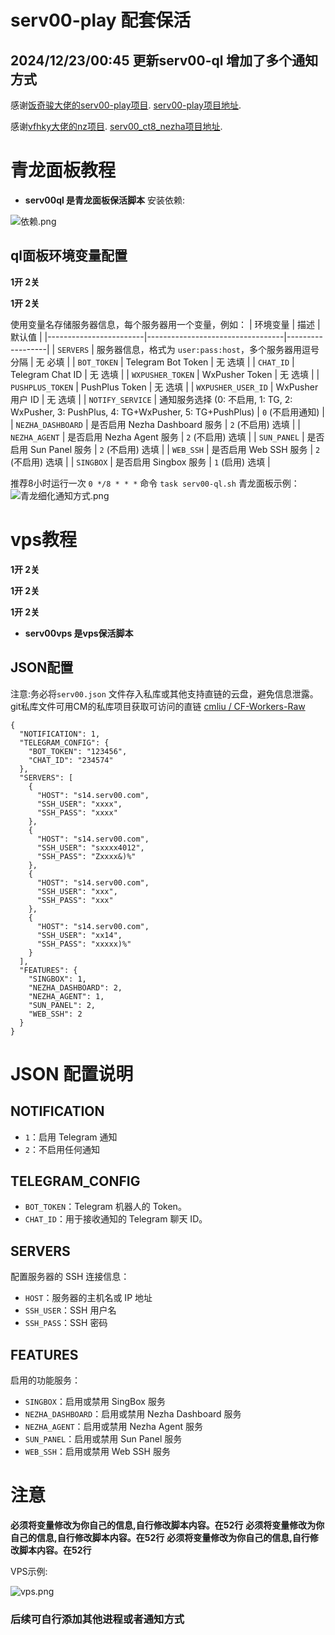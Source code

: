 # serv00-play 配套保活

## 2024/12/23/00:45 更新serv00-ql  增加了多个通知方式

感谢[饭奇骏大佬的serv00-play项目](https://github.com/frankiejun).  [serv00-play项目地址](https://github.com/frankiejun/serv00-play).

感谢[vfhky大佬的nz项目](https://github.com/vfhky).    [serv00_ct8_nezha项目地址](https://github.com/vfhky/serv00_ct8_nezha).

# 青龙面板教程
- **serv00ql 是青龙面板保活脚本**
安装依赖:

![依赖.png](https://jpg.zjccc.us.kg/file/1734808200086_依赖.png)

## ql面板环境变量配置
**1开 2关**

**1开 2关**

使用变量名存储服务器信息，每个服务器用一个变量，例如：
| 环境变量                | 描述                             | 默认值            |
|------------------------|----------------------------------|------------------|
| `SERVERS`              | 服务器信息，格式为 `user:pass:host`，多个服务器用逗号分隔 | 无    必填           |
| `BOT_TOKEN`            | Telegram Bot Token               | 无        选填       |
| `CHAT_ID`              | Telegram Chat ID                 | 无        选填         |
| `WXPUSHER_TOKEN`       | WxPusher Token                   | 无        选填         |
| `PUSHPLUS_TOKEN`       | PushPlus Token                   | 无       选填          |
| `WXPUSHER_USER_ID`     | WxPusher 用户 ID                 | 无        选填         |
| `NOTIFY_SERVICE`       | 通知服务选择 (0: 不启用, 1: TG, 2: WxPusher, 3: PushPlus, 4: TG+WxPusher, 5: TG+PushPlus) | `0` (不启用通知) |
| `NEZHA_DASHBOARD`      | 是否启用 Nezha Dashboard 服务   | `2` (不启用)   选填    | 
| `NEZHA_AGENT`          | 是否启用 Nezha Agent 服务       | `2` (不启用)    选填   |
| `SUN_PANEL`            | 是否启用 Sun Panel 服务         | `2` (不启用)    选填   |
| `WEB_SSH`              | 是否启用 Web SSH 服务           | `2` (不启用)    选填   |
| `SINGBOX`              | 是否启用 Singbox 服务           | `1` (启用)      选填   |


推荐8小时运行一次
`0 */8 * * *`
命令
`task serv00-ql.sh`
青龙面板示例：
![青龙细化通知方式.png](https://jpg.zjccc.us.kg/file/1734885865851_青龙细化通知方式.png)

# vps教程
**1开 2关**

**1开 2关**

**1开 2关**

- **serv00vps 是vps保活脚本**
## JSON配置
注意:务必将`serv00.json` 文件存入私库或其他支持直链的云盘，避免信息泄露。git私库文件可用CM的私库项目获取可访问的直链 [cmliu / CF-Workers-Raw](https://github.com/zjccc1999?submit=Search&q=raw&tab=stars&type=&sort=&direction=&submit=Search)
```
{
  "NOTIFICATION": 1,
  "TELEGRAM_CONFIG": {
    "BOT_TOKEN": "123456",
    "CHAT_ID": "234574"
  },
  "SERVERS": [
    {
      "HOST": "s14.serv00.com",
      "SSH_USER": "xxxx",
      "SSH_PASS": "xxxx" 
    },
    {
      "HOST": "s14.serv00.com",
      "SSH_USER": "sxxxx4012",
      "SSH_PASS": "Zxxxx&)%"
    },
    {
      "HOST": "s14.serv00.com",
      "SSH_USER": "xxx",
      "SSH_PASS": "xxx"
    },
    {
      "HOST": "s14.serv00.com",
      "SSH_USER": "xx14",
      "SSH_PASS": "xxxxx)%"
    }
  ],
  "FEATURES": {
    "SINGBOX": 1,
    "NEZHA_DASHBOARD": 2,
    "NEZHA_AGENT": 1,
    "SUN_PANEL": 2,
    "WEB_SSH": 2
  }
}

```
# JSON 配置说明

## NOTIFICATION
- `1`：启用 Telegram 通知
- `2`：不启用任何通知

## TELEGRAM_CONFIG
- `BOT_TOKEN`：Telegram 机器人的 Token。
- `CHAT_ID`：用于接收通知的 Telegram 聊天 ID。

## SERVERS
配置服务器的 SSH 连接信息：
- `HOST`：服务器的主机名或 IP 地址
- `SSH_USER`：SSH 用户名
- `SSH_PASS`：SSH 密码

## FEATURES
启用的功能服务：
- `SINGBOX`：启用或禁用 SingBox 服务
- `NEZHA_DASHBOARD`：启用或禁用 Nezha Dashboard 服务
- `NEZHA_AGENT`：启用或禁用 Nezha Agent 服务
- `SUN_PANEL`：启用或禁用 Sun Panel 服务
- `WEB_SSH`：启用或禁用 Web SSH 服务



# 注意
**必须将变量修改为你自己的信息,自行修改脚本内容。在52行** 
**必须将变量修改为你自己的信息,自行修改脚本内容。在52行**
**必须将变量修改为你自己的信息,自行修改脚本内容。在52行**


VPS示例:

![vps.png](https://jpg.zjccc.us.kg/file/1734885866468_vps.png)


### 后续可自行添加其他进程或者通知方式


